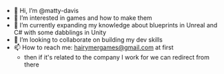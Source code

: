 - 👋 Hi, I’m @matty-davis
- 👀 I’m interested in games and how to make them
- 🌱 I’m currently expanding my knowledge about blueprints in Unreal and C# with some dabblings in Unity
- 💞️ I’m looking to collaborate on building my dev skills
- 📫 How to reach me: hairymergames@gmail.com at first
  - then if it's related to the company I work for we can redirect from there

<!---
matty-davis/matty-davis is a ✨ special ✨ repository because its `README.md` (this file) appears on your GitHub profile.
You can click the Preview link to take a look at your changes.
--->
